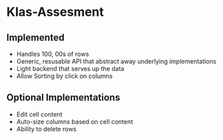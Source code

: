 # Klas-Assesment

## Implemented
- Handles 100, 00s of rows
- Generic, resusable API that abstract away underlying implementations
- Light backend that serves up the data
- Allow Sorting by click on columns



## Optional Implementations
- Edit cell content
- Auto-size columns based on cell content
- Ability to delete rows
